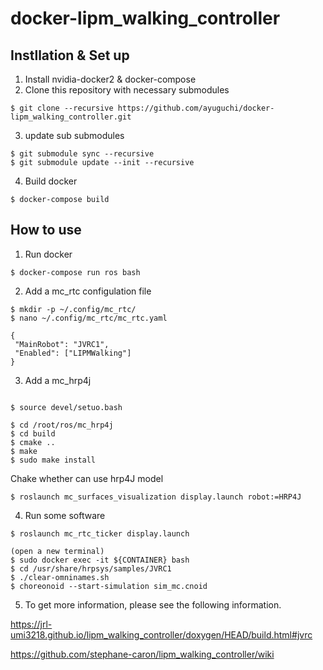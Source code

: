 # docker-lipm_walking_controller
## Instllation & Set up

1. Install nvidia-docker2 & docker-compose
2. Clone this repository with necessary submodules
 ```
 $ git clone --recursive https://github.com/ayuguchi/docker-lipm_walking_controller.git
 ```
3. update sub submodules

```
$ git submodule sync --recursive
$ git submodule update --init --recursive
```

4. Build docker
 ```
 $ docker-compose build
 ```

## How to use

1. Run docker
 ```
 $ docker-compose run ros bash
 ```

2. Add a mc_rtc configulation file
 ```
 $ mkdir -p ~/.config/mc_rtc/
 $ nano ~/.config/mc_rtc/mc_rtc.yaml
 ```
 ```
 {
  "MainRobot": "JVRC1",
  "Enabled": ["LIPMWalking"]
 }
 ```


 3. Add a mc_hrp4j
  ```

  $ source devel/setuo.bash

  $ cd /root/ros/mc_hrp4j
  $ cd build
  $ cmake ..
  $ make
  $ sudo make install
 ```

 Chake whether can use hrp4J model
 ```
 $ roslaunch mc_surfaces_visualization display.launch robot:=HRP4J
 ```

 4. Run some software
 ```
 $ roslaunch mc_rtc_ticker display.launch

 (open a new terminal)
 $ sudo docker exec -it ${CONTAINER} bash
 $ cd /usr/share/hrpsys/samples/JVRC1
 $ ./clear-omninames.sh
 $ choreonoid --start-simulation sim_mc.cnoid
 ```

5. To get more information, please see the following information.

https://jrl-umi3218.github.io/lipm_walking_controller/doxygen/HEAD/build.html#jvrc

https://github.com/stephane-caron/lipm_walking_controller/wiki
